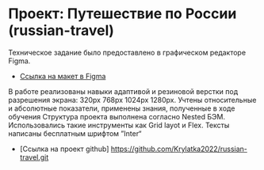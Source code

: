 # Проект: Путешествие по России (russian-travel)

Техническое задание было предоставлено в графическом редакторе Figma.
* [Ссылка на макет в Figma](https://www.figma.com/file/5S2WSbEFL6awjVWJ0NWL8Q/Sprint-3_-Russia-_-desktop-mobile?node-id=28503%3A0)

В работе реализованы навыки адаптивой и резиновой верстки под разрешения экрана: 320px 768px 1024px 1280px. Учтены относительные и абсолютные показатели, применены знания, полученные в ходе обучения
Структура проекта выполнена согласно  Nested БЭМ.
Использовались такие инструменты как Grid layot и Flex.
Тексты написаны бесплатным шрифтом ”Inter“

* [Ссылка на проект github] https://github.com/Krylatka2022/russian-travel.git